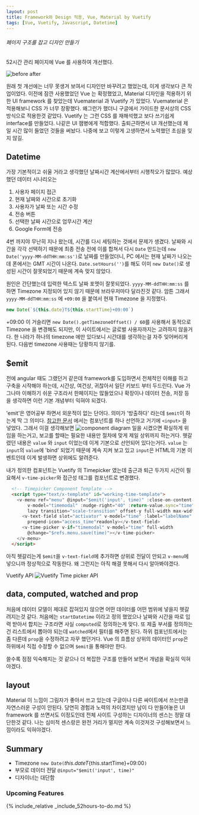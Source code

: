 ```yaml
---
layout: post
title: Framework와 Design 적용, Vue, Material by Vuetify
tags: [Vue, Vuetify, Javascript, Datetime]
---
```


###### 페이지 구조를 잡고 디자인 만들기

52시간 관리 페이지에 Vue 를 사용하여 개선했다.

![before after]({{site.baseurl}}/public/img/2018-12-14-01-17-37.png)

원래 첫 개선에는 너무 못생겨 보여서 디자인만 바꾸려고 했었는데, 이게 생각보다 큰 작업이었다. 이전에 잠깐 사용했었던 Vue 는 확정했었고, Material 디자인을 적용하기 위한 UI framework 를 찾았는데 Vuematerial 과 Vuetify 가 있었다. Vuematerial 은 적용해보니 CSS 가 너무 장황했다. 왜그런가 했더니 구글에서 가이드한 문서상의 CSS 방식으로 적용한것 같았다. Vuetify 는 그런 CSS 를 재해석했고 보다 쓰기쉽게 interface를 만들었다. 나같은 UI 잼병에게 적합했다. 출퇴근하면서 UI 개선했는데 제일 시간 많이 들었던 것들을 써놨다. 나중에 보고 이렇게 고생하면서 노력했던 초심을 잊지 않길.


## Datetime

가장 기본적이고 쉬울 거라고 생각했던 날짜시간 계산에서부터 시행착오가 많았다. 예상했던 데이터 시나리오는

1. 사용자 페이지 접근
1. 현재 날짜와 시간으로 초기화
1. 사용자가 날짜 또는 시간 수정
1. 전송 버튼
1. 선택한 날짜 시간으로 업무시간 계산
1. Google Form에 전송

4번 까지야 무난히 지나 왔는데, 시간를 다시 세팅하는 것에서 문제가 생겼다. 날짜와 시간을 각각 선택하기 때문에 최종 전송 전에 이를 합쳐서 다시 `Date` 만드는데 `new Date('yyyy-MM-ddTHH:mm:ss')`로 날짜를 만들었더니, PC 에서는 현재 날짜가 나오는데 폰에서는 GMT 시간이 나온다. `Date.setHours('')`를 해도 이미 `new Date()`로 생성된 시간이 잘못되었기 때문에 계속 맞지 않았다.

원인은 간단했는데 입력한 텍스트 날짜 포멧이 잘못되었다. `yyyy-MM-ddTHH:mm:ss` 를 하면 Timezone 지정되어 있지 않기 때문에 브라우저마다 달라진것 같다. 암튼 그래서 `yyyy-MM-ddTHH:mm:ss` 에 `+09:00` 을 붙여서 현재 Timezone 을 지정했다.

```javascript
new Date(`${this.date}T${this.startTime}+09:00`)
```

+09:00 이 거슬리면 `new Date().getTimezoneOffset() / 60`를 사용해서 동적으로 Timezone 을 변경해도 되지만, 이 사이트에서는 글로벌 사용자까지는 고려하지 않을거다. 한 나라가 하나의 timezone 에만 있다보니 시간대를 생각하는걸 자주 잊어버리게 된다. 다음번 timezone 사용때는 당황하지 않기를.

## $emit

전에 angular 때도 그랬던거 같은데 framework를 도입하면서 전체적인 이해를 하고 구축을 시작해야 하는데, 시간상, 여건상, 귀찮아서 일단 키보드 부터 두드린다. Vue 가 그나마 이해하기 쉬운 구조라서 한페이지는 많들었으나 확장이나 데이터 전송, 저장 등을 생각하면 이런 기본 개념부터 익혀야 되겠다. 

'emit'은 영어공부 하면서 외운적이 없는 단어다. 의미가 '방출하다' 라는데 `$emit`이 하는게 딱 그 의미다. [참고한 문서](https://vuejs.org/v2/guide/components.html#Using-v-model-on-Components) 에서는 컴포넌트를 하나 선언하고 거기에 `<input>` 을 넣었다. 그래서 이걸 생각해보면
![component diagram]({{site.baseurl}}/public/img/2018-12-14-08-07-07.png)
일을 시켰으면 확실하게 위임을 하는거고, 보고를 할때는 필요한 내용만 절차에 맞게 제일 상위까지 하는거다. 헷갈렸던 내용은 `value` 와 `input` 이었는데 이게 기본으로 선언되어 있다는거다. `value` 는 `input`의 `value`에 'bind' 되었기 때문에 계속 지켜 보고 있고 `input`은 HTML의 기본 이벤트인데 이게 발생하면 상위에도 알려준다.

내가 정의한 컴포넌트는 Vuetify 의 Timepicker 였는데 출근과 퇴근 두가지 시간이 필요해서 `v-time-picker`와 접근성 태그를 컴포넌트로 변경했다.

```html
  <!-- Timepicker Component Template -->
  <script type="text/x-template" id="working-time-template">
    <v-menu ref="menu" @input="$emit('input', time)" :close-on-content-click="false"
        v-model="timemodal" :nudge-right="40" :return-value.sync="time"
        lazy transition="scale-transition" offset-y full-width max-width="290px" min-width="290px">
      <v-text-field slot="activator" v-model="time" :label="labelName"
        prepend-icon="access_time"readonly></v-text-field>
      <v-time-picker v-if="timemodal" v-model="time" full-width
        @change="$refs.menu.save(time)"></v-time-picker>
    </v-menu>
  </script>
```
아직 헷갈리는게 `$emit`을 `v-text-field`에 추가하면 상위로 전달이 안되고 `v-menu`에 넣으니까 정상적으로 작동한다. 왜 그런지는 아직 해결 못해서 다시 알아봐야겠다.

Vuetify API
![Vuetify Time picker API]({{site.baseurl}}/public/img/2018-12-14-12-43-16.png "Vuetify Timepicker api")

## data, computed, watched and prop

처음에 데이터 모델이 제대로 잡혀있지 않으면 어떤 데이터를 어떤 범위에 넣을지 헷갈려지는것 같다. 처음에는 `startDatetime` 이라고 정의 했었으나 날짜와 시간을 따로 입력 받아서 합치는 구조라면 사실 `computed`로 정의하는게 맞다. 또 제출 부서를 정의하는건 리스트에서 뽑아야 되는데 `watched`에서 필터를 해주면 된다. 하위 컴포넌트에서는 좀 다른데 `prop`을 수정하려고 자꾸 했던거다. Vue 의 흐름상 상위의 데이터인 `prop`은 하위에서 직접 수정할 수 없으며 `$emit`을 통해야만 한다.

쓸수록 점점 익숙해지는 것 같으나 더 복잡한 구조를 만들어 보면서 개념을 확실히 익혀야겠다.

## layout

Material 이 느낌이 그림자가 좋아서 쓰고 있는데 구글이나 다른 싸이트에서 쓰는만큼 자연스러운 구성이 안된다. 당연히 경험과 노력의 차이겠지만 남이 다 만들어놓은 UI framework 를 쓰면서도 이정도인데 전체 사이트 구성하는 디자이너의 센스는 정말 대단한것 같다. 나는 심미적 센스랑은 완전 거리가 멀지만 계속 이것저것 구성해보면서 느낌이라도 익혀야겠다.

## Summary

- Timezone `new Date(`${this.date}T${this.startTime}+09:00`)`
- 부모로 데이터 전달 `@input="$emit('input', time)"`
- 디자이너는 대단함

### Upcoming Features

{% include_relative _include_52hours-to-do.md %}